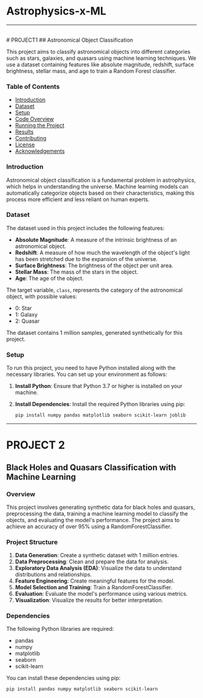  # Astrophysics-x-ML
 ****
 <br>
# PROJECT1
## Astronomical Object Classification

This project aims to classify astronomical objects into different categories such as stars, galaxies, and quasars using machine learning techniques. We use a dataset containing features like absolute magnitude, redshift, surface brightness, stellar mass, and age to train a Random Forest classifier.

### Table of Contents

- [Introduction](#introduction)
- [Dataset](#dataset)
- [Setup](#setup)
- [Code Overview](#code-overview)
- [Running the Project](#running-the-project)
- [Results](#results)
- [Contributing](#contributing)
- [License](#license)
- [Acknowledgements](#acknowledgements)

### Introduction

Astronomical object classification is a fundamental problem in astrophysics, which helps in understanding the universe. Machine learning models can automatically categorize objects based on their characteristics, making this process more efficient and less reliant on human experts.

### Dataset

The dataset used in this project includes the following features:
- **Absolute Magnitude**: A measure of the intrinsic brightness of an astronomical object.
- **Redshift**: A measure of how much the wavelength of the object's light has been stretched due to the expansion of the universe.
- **Surface Brightness**: The brightness of the object per unit area.
- **Stellar Mass**: The mass of the stars in the object.
- **Age**: The age of the object.

The target variable, `class`, represents the category of the astronomical object, with possible values:
- 0: Star
- 1: Galaxy
- 2: Quasar

The dataset contains 1 million samples, generated synthetically for this project.

### Setup

To run this project, you need to have Python installed along with the necessary libraries. You can set up your environment as follows:

1. **Install Python**: Ensure that Python 3.7 or higher is installed on your machine.

2. **Install Dependencies**: Install the required Python libraries using pip:

   ```bash
   pip install numpy pandas matplotlib seaborn scikit-learn joblib

****

# PROJECT 2
## Black Holes and Quasars Classification with Machine Learning

### Overview

This project involves generating synthetic data for black holes and quasars, preprocessing the data, training a machine learning model to classify the objects, and evaluating the model's performance. The project aims to achieve an accuracy of over 95% using a RandomForestClassifier.

### Project Structure

1. **Data Generation**: Create a synthetic dataset with 1 million entries.
2. **Data Preprocessing**: Clean and prepare the data for analysis.
3. **Exploratory Data Analysis (EDA)**: Visualize the data to understand distributions and relationships.
4. **Feature Engineering**: Create meaningful features for the model.
5. **Model Selection and Training**: Train a RandomForestClassifier.
6. **Evaluation**: Evaluate the model's performance using various metrics.
7. **Visualization**: Visualize the results for better interpretation.

### Dependencies

The following Python libraries are required:

- pandas
- numpy
- matplotlib
- seaborn
- scikit-learn

You can install these dependencies using pip:

```bash
pip install pandas numpy matplotlib seaborn scikit-learn
